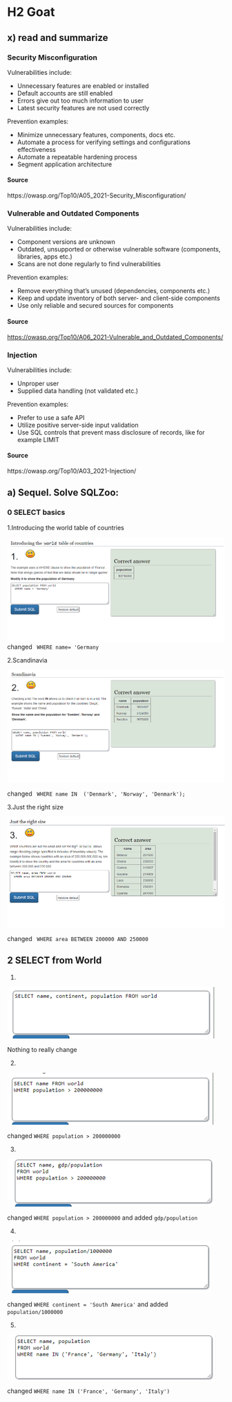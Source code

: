 <h1>H2 Goat </h2>
<h2>x) read and summarize</h2>

<h3>Security Misconfiguration</h3>
Vulnerabilities include:

- Unnecessary features are enabled or installed
- Default accounts are still enabled
- Errors give out too much information to user
- Latest security features are not used correctly

Prevention examples:

- Minimize unnecessary features, components, docs etc.
- Automate a process for verifying settings and configurations effectiveness
- Automate a repeatable hardening process
- Segment application architecture

<h4>Source</h4>
https://owasp.org/Top10/A05_2021-Security_Misconfiguration/

<h3>Vulnerable and Outdated Components</h3>

Vulnerabilities include:

- Component versions are unknown
- Outdated, unsupported or otherwise vulnerable software (components, libraries, apps etc.)
- Scans are not done regularly to find vulnerabilities

Prevention examples:

- Remove everything that’s unused (dependencies, components etc.)
- Keep and update inventory of both server- and client-side components
- Use only reliable and secured sources for components

<h4>Source</h4>

https://owasp.org/Top10/A06_2021-Vulnerable_and_Outdated_Components/

<h3>Injection</h3>

Vulnerabilities include:

- Unproper user
- Supplied data handling (not validated etc.)

Prevention examples:

- Prefer to use a safe API
- Utilize positive server-side input validation
- Use SQL controls that prevent mass disclosure of records, like for example LIMIT

<h4>Source</h4>
https://owasp.org/Top10/A03_2021-Injection/

<h2>a) Sequel. Solve SQLZoo:</h2>
<h3>0 SELECT basics</h3>

1.Introducing the world table of countries

![0: basics task 1](SQL_ZOO_0_1.PNG)
changed ` WHERE name= 'Germany`

2.Scandinavia

![0: basics task 2](SQL_ZOO_0_2.PNG)

changed ` WHERE name IN  ('Denmark', 'Norway', 'Denmark');`

3.Just the right size

![0: basics task 3](SQL_ZOO_0_3.PNG)

changed ` WHERE area BETWEEN 200000 AND 250000`

<h2>2 SELECT from World</h2>

1.

![2: select task 1](SQL_ZOO_2_1.PNG)

Nothing to really change

2.

![2: select task 2](SQL_ZOO_2_2.PNG)

changed `WHERE population > 200000000`

3.

![2: select task 3](SQL_ZOO_2_3.PNG)

changed `WHERE population > 200000000` and added `gdp/population`

4.

![2: select task 4](SQL_ZOO_2_4.PNG)

changed `WHERE continent = 'South America'` and added `population/1000000`

5.

![2: select task 5](SQL_ZOO_2_5.PNG)

changed `WHERE name IN ('France', 'Germany', 'Italy')`
